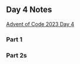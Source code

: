 ## Day 4 Notes

[Advent of Code 2023 Day 4](https://adventofcode.com/2023/day/4)

### Part 1


### Part 2s
